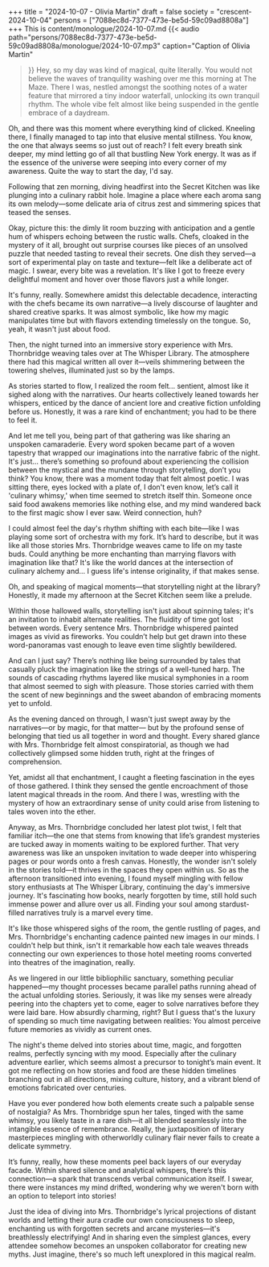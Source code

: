 +++
title = "2024-10-07 - Olivia Martin"
draft = false
society = "crescent-2024-10-04"
persons = ["7088ec8d-7377-473e-be5d-59c09ad8808a"]
+++
This is content/monologue/2024-10-07.md
{{< audio
    path="persons/7088ec8d-7377-473e-be5d-59c09ad8808a/monologue/2024-10-07.mp3" 
    caption="Caption of Olivia Martin"
>}}
Hey, so my day was kind of magical, quite literally.
You would not believe the waves of tranquility washing over me this morning at The Maze. There I was, nestled amongst the soothing notes of a water feature that mirrored a tiny indoor waterfall, unlocking its own tranquil rhythm. The whole vibe felt almost like being suspended in the gentle embrace of a daydream.

Oh, and there was this moment where everything kind of clicked. Kneeling there, I finally managed to tap into that elusive mental stillness. You know, the one that always seems so just out of reach? I felt every breath sink deeper, my mind letting go of all that bustling New York energy. It was as if the essence of the universe were seeping into every corner of my awareness. Quite the way to start the day, I'd say.

Following that zen morning, diving headfirst into the Secret Kitchen was like plunging into a culinary rabbit hole. Imagine a place where each aroma sang its own melody—some delicate aria of citrus zest and simmering spices that teased the senses.

Okay, picture this: the dimly lit room buzzing with anticipation and a gentle hum of whispers echoing between the rustic walls. Chefs, cloaked in the mystery of it all, brought out surprise courses like pieces of an unsolved puzzle that needed tasting to reveal their secrets. One dish they served—a sort of experimental play on taste and texture—felt like a deliberate act of magic. I swear, every bite was a revelation. It's like I got to freeze every delightful moment and hover over those flavors just a while longer.

It's funny, really. Somewhere amidst this delectable decadence, interacting with the chefs became its own narrative—a lively discourse of laughter and shared creative sparks. It was almost symbolic, like how my magic manipulates time but with flavors extending timelessly on the tongue. So, yeah, it wasn't just about food.

Then, the night turned into an immersive story experience with Mrs. Thornbridge weaving tales over at The Whisper Library. The atmosphere there had this magical written all over it—veils shimmering between the towering shelves, illuminated just so by the lamps.

As stories started to flow, I realized the room felt... sentient, almost like it sighed along with the narratives. Our hearts collectively leaned towards her whispers, enticed by the dance of ancient lore and creative fiction unfolding before us. Honestly, it was a rare kind of enchantment; you had to be there to feel it.

And let me tell you, being part of that gathering was like sharing an unspoken camaraderie. Every word spoken became part of a woven tapestry that wrapped our imaginations into the narrative fabric of the night. It's just... there’s something so profound about experiencing the collision between the mystical and the mundane through storytelling, don’t you think?
You know, there was a moment today that felt almost poetic. I was sitting there, eyes locked with a plate of, I don't even know, let’s call it 'culinary whimsy,' when time seemed to stretch itself thin. Someone once said food awakens memories like nothing else, and my mind wandered back to the first magic show I ever saw. Weird connection, huh?

I could almost feel the day's rhythm shifting with each bite—like I was playing some sort of orchestra with my fork. It’s hard to describe, but it was like all those stories Mrs. Thornbridge weaves came to life on my taste buds. Could anything be more enchanting than marrying flavors with imagination like that? It's like the world dances at the intersection of culinary alchemy and... I guess life's intense originality, if that makes sense.

Oh, and speaking of magical moments—that storytelling night at the library? Honestly, it made my afternoon at the Secret Kitchen seem like a prelude.

Within those hallowed walls, storytelling isn't just about spinning tales; it's an invitation to inhabit alternate realities. The fluidity of time got lost between words. Every sentence Mrs. Thornbridge whispered painted images as vivid as fireworks. You couldn’t help but get drawn into these word-panoramas vast enough to leave even time slightly bewildered. 

And can I just say? There’s nothing like being surrounded by tales that casually pluck the imagination like the strings of a well-tuned harp. The sounds of cascading rhythms layered like musical symphonies in a room that almost seemed to sigh with pleasure. Those stories carried with them the scent of new beginnings and the sweet abandon of embracing moments yet to unfold.

As the evening danced on through, I wasn't just swept away by the narratives—or by magic, for that matter— but by the profound sense of belonging that tied us all together in word and thought. Every shared glance with Mrs. Thornbridge felt almost conspiratorial, as though we had collectively glimpsed some hidden truth, right at the fringes of comprehension.

Yet, amidst all that enchantment, I caught a fleeting fascination in the eyes of those gathered. I think they sensed the gentle encroachment of those latent magical threads in the room. And there I was, wrestling with the mystery of how an extraordinary sense of unity could arise from listening to tales woven into the ether.

Anyway, as Mrs. Thornbridge concluded her latest plot twist, I felt that familiar itch—the one that stems from knowing that life’s grandest mysteries are tucked away in moments waiting to be explored further. That very awareness was like an unspoken invitation to wade deeper into whispering pages or pour words onto a fresh canvas. Honestly, the wonder isn't solely in the stories told—it thrives in the spaces they open within us.
 So as the afternoon transitioned into evening, I found myself mingling with fellow story enthusiasts at The Whisper Library, continuing the day's immersive journey. It's fascinating how books, nearly forgotten by time, still hold such immense power and allure over us all. Finding your soul among stardust-filled narratives truly is a marvel every time.

It's like those whispered sighs of the room, the gentle rustling of pages, and Mrs. Thornbridge's enchanting cadence painted new images in our minds. I couldn't help but think, isn't it remarkable how each tale weaves threads connecting our own experiences to those hotel meeting rooms converted into theatres of the imagination, really. 

As we lingered in our little bibliophilic sanctuary, something peculiar happened—my thought processes became parallel paths running ahead of the actual unfolding stories. Seriously, it was like my senses were already peering into the chapters yet to come, eager to solve narratives before they were laid bare. How absurdly charming, right? But I guess that's the luxury of spending so much time navigating between realities: You almost perceive future memories as vividly as current ones.

The night's theme delved into stories about time, magic, and forgotten realms, perfectly syncing with my mood. Especially after the culinary adventure earlier, which seems almost a precursor to tonight’s main event. It got me reflecting on how stories and food are these hidden timelines branching out in all directions, mixing culture, history, and a vibrant blend of emotions fabricated over centuries.

Have you ever pondered how both elements create such a palpable sense of nostalgia? As Mrs. Thornbridge spun her tales, tinged with the same whimsy, you likely taste in a rare dish—it all blended seamlessly into the intangible essence of remembrance. Really, the juxtaposition of literary masterpieces  mingling with otherworldly culinary flair never fails to create a delicate symmetry.

It’s funny, really, how these moments peel back layers of our everyday facade. Within shared silence and analytical whispers, there’s this connection—a spark that transcends verbal communication itself. I swear, there were instances my mind drifted, wondering why we weren't born with an option to teleport into stories!

Just the idea of diving into Mrs. Thornbridge's lyrical projections of distant worlds and letting their aura cradle our own consciousness to sleep, enchanting us with forgotten secrets and arcane mysteries—it's breathlessly electrifying! And in sharing even the simplest glances, every attendee somehow becomes an unspoken collaborator for creating new myths.
Just imagine, there's so much left unexplored in this magical realm.
